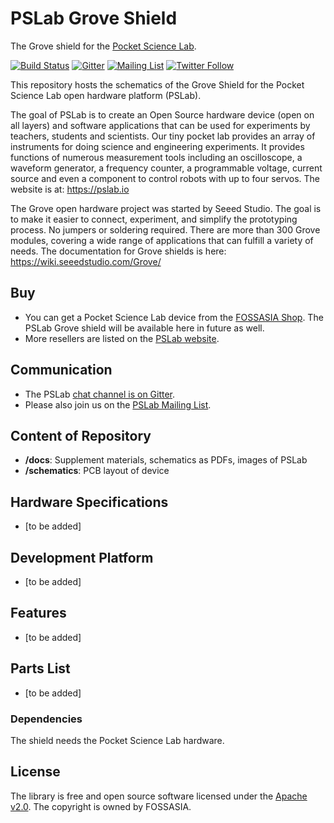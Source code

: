 # PSLab Grove Shield

The Grove shield for the [Pocket Science Lab](https://pslab.io).

[![Build Status](https://travis-ci.org/fossasia/pslab-python.svg?branch=development)](https://travis-ci.org/fossasia/pslab-python)
[![Gitter](https://badges.gitter.im/fossasia/pslab.svg)](https://gitter.im/fossasia/pslab?utm_source=badge&utm_medium=badge&utm_campaign=pr-badge)
[![Mailing List](https://img.shields.io/badge/Mailing%20List-FOSSASIA-blue.svg)](https://groups.google.com/forum/#!forum/pslab-fossasia)
[![Twitter Follow](https://img.shields.io/twitter/follow/pslabio.svg?style=social&label=Follow&maxAge=2592000?style=flat-square)](https://twitter.com/pslabio)

This repository hosts the schematics of the Grove Shield for the Pocket Science Lab open hardware platform (PSLab).

The goal of PSLab is to create an Open Source hardware device (open on all layers) and software applications that can be used for experiments by teachers, students and scientists. Our tiny pocket lab provides an array of instruments for doing science and engineering experiments. It provides functions of numerous measurement tools including an oscilloscope, a waveform generator, a frequency counter, a programmable voltage, current source and even a component to control robots with up to four servos. The website is at: https://pslab.io

The Grove open hardware project was started by Seeed Studio. The goal is to make it easier to connect, experiment, and simplify the prototyping process. No jumpers or soldering required. There are more than 300 Grove modules, covering a wide range of applications that can fulfill a variety of needs. The documentation for Grove shields is here: https://wiki.seeedstudio.com/Grove/

## Buy

* You can get a Pocket Science Lab device from the [FOSSASIA Shop](https://fossasia.com). The PSLab Grove shield will be available here in future as well.
* More resellers are listed on the [PSLab website](https://pslab.io/shop/).

## Communication

* The PSLab [chat channel is on Gitter](https://gitter.im/fossasia/pslab).
* Please also join us on the [PSLab Mailing List](https://groups.google.com/forum/#!forum/pslab-fossasia).

## Content of Repository

* **/docs**: Supplement materials, schematics as PDFs, images of PSLab
* **/schematics**: PCB layout of device

## Hardware Specifications

* [to be added]

## Development Platform

* [to be added]

## Features

* [to be added]

## Parts List

* [to be added]

### Dependencies

The shield needs the Pocket Science Lab hardware.

## License

The library is free and open source software licensed under the [Apache v2.0](LICENSE). The copyright is owned by FOSSASIA. 
